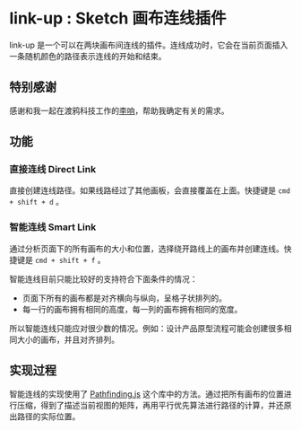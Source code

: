 # link-up : Sketch 画布连线插件

link-up 是一个可以在两块画布间连线的插件。连线成功时，它会在当前页面插入一条随机颜色的路径表示连线的开始和结束。

## 特别感谢

感谢和我一起在渡鸦科技工作的[李响](http://weibo.com/u/2744341920)，帮助我确定有关的需求。

## 功能

### 直接连线 Direct Link

直接创建连线路径。如果线路经过了其他画板，会直接覆盖在上面。快捷键是 `cmd + shift + d` 。

### 智能连线 Smart Link

通过分析页面下的所有画布的大小和位置，选择绕开路线上的画布并创建连线。快捷键是 `cmd + shift + f` 。

智能连线目前只能比较好的支持符合下面条件的情况：

* 页面下所有的画布都是对齐横向与纵向，呈格子状排列的。
* 每一行的画布拥有相同的高度，每一列的画布拥有相同的宽度。

所以智能连线只能应对很少数的情况。例如：设计产品原型流程可能会创建很多相同大小的画布，并且对齐排列。

## 实现过程

智能连线的实现使用了 [Pathfinding.js](https://github.com/qiao/PathFinding.js) 这个库中的方法。通过把所有画布的位置进行压缩，得到了描述当前视图的矩阵，再用平行优先算法进行路径的计算，并还原出路径的实际位置。

